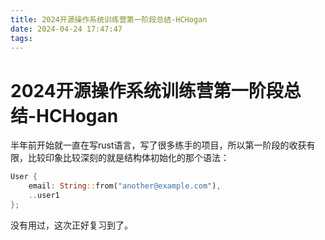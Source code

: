 ```yaml
---
title: 2024开源操作系统训练营第一阶段总结-HCHogan
date: 2024-04-24 17:47:47
tags:
---
```


# 2024开源操作系统训练营第一阶段总结-HCHogan
半年前开始就一直在写rust语言，写了很多练手的项目，所以第一阶段的收获有限，比较印象比较深刻的就是结构体初始化的那个语法：
```rust
User {
    email: String::from("another@example.com"),
    ..user1
};
```
没有用过，这次正好复习到了。
